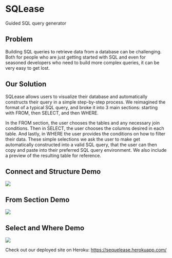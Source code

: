 # SQLease
Guided SQL query generator

## Problem
Building SQL queries to retrieve data from a database can be challenging. Both for people who are just getting started with SQL and even for seasoned developers who need to build more complex queries, it can be very easy to get lost.

## Our Solution
SQLease allows users to visualize their database and automatically constructs their query in a simple step-by-step process. We reimagined the format of a typical SQL query, and broke it into 3 main sections: starting with FROM, then SELECT, and then WHERE. 

In the FROM section, the user chooses the tables and any necessary join conditions. Then in SELECT, the user chooses the columns desired in each table. And lastly, in WHERE the user provides the conditions on how to filter their data. These simple selections we ask the user to make get automatically constructed into a valid SQL query, that the user can then copy and paste into their preferred SQL query environment. We also include a preview of the resulting table for reference.

## Connect and Structure Demo

![](public/demo/Connect_Structure_Demo.gif)

## From Section Demo

![](public/demo/From_Section.gif)

## Select and Where Demo

![](public/demo/Select_Where.gif)

Check out our deployed site on Heroku: https://sequelease.herokuapp.com/